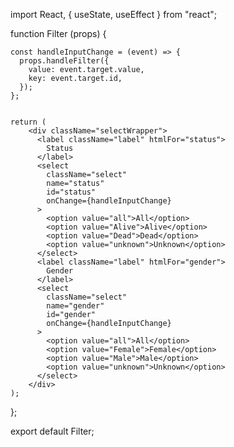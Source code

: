 import React, { useState, useEffect } from "react";


function Filter (props) {

    const handleInputChange = (event) => {
      props.handleFilter({
        value: event.target.value,
        key: event.target.id,
      });
    };
  
  
    return (
        <div className="selectWrapper">
          <label className="label" htmlFor="status">
            Status
          </label>
          <select
            className="select"
            name="status"
            id="status"
            onChange={handleInputChange}
          >
            <option value="all">All</option>
            <option value="Alive">Alive</option>
            <option value="Dead">Dead</option>
            <option value="unknown">Unknown</option>
          </select>
          <label className="label" htmlFor="gender">
            Gender
          </label>
          <select
            className="select"
            name="gender"
            id="gender"
            onChange={handleInputChange}
          >
            <option value="all">All</option>
            <option value="Female">Female</option>
            <option value="Male">Male</option>
            <option value="unknown">Unknown</option>
          </select>
        </div>
    );
  };
  
  export default Filter;